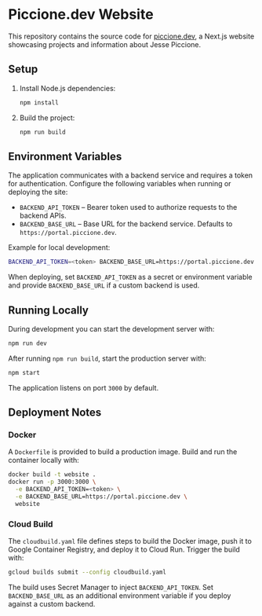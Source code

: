 # Piccione.dev Website

This repository contains the source code for [piccione.dev](https://piccione.dev), a Next.js website showcasing projects and information about Jesse Piccione.

## Setup

1. Install Node.js dependencies:
   ```bash
   npm install
   ```
2. Build the project:
   ```bash
   npm run build
   ```

## Environment Variables

The application communicates with a backend service and requires a token for authentication. Configure the following variables when running or deploying the site:

- `BACKEND_API_TOKEN` – Bearer token used to authorize requests to the backend APIs.
- `BACKEND_BASE_URL` – Base URL for the backend service. Defaults to `https://portal.piccione.dev`.

Example for local development:

```bash
BACKEND_API_TOKEN=<token> BACKEND_BASE_URL=https://portal.piccione.dev npm run dev
```

When deploying, set `BACKEND_API_TOKEN` as a secret or environment variable and provide `BACKEND_BASE_URL` if a custom backend is used.

## Running Locally

During development you can start the development server with:
```bash
npm run dev
```

After running `npm run build`, start the production server with:
```bash
npm start
```
The application listens on port `3000` by default.

## Deployment Notes

### Docker

A `Dockerfile` is provided to build a production image. Build and run the container locally with:
```bash
docker build -t website .
docker run -p 3000:3000 \
  -e BACKEND_API_TOKEN=<token> \
  -e BACKEND_BASE_URL=https://portal.piccione.dev \
  website
```

### Cloud Build

The `cloudbuild.yaml` file defines steps to build the Docker image, push it to Google Container Registry, and deploy it to Cloud Run. Trigger the build with:
```bash
gcloud builds submit --config cloudbuild.yaml
```
The build uses Secret Manager to inject `BACKEND_API_TOKEN`. Set `BACKEND_BASE_URL`
as an additional environment variable if you deploy against a custom backend.
